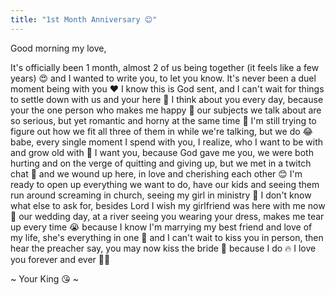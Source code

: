 ```yaml
---
title: "1st Month Anniversary 😊"
---
```

Good morning my love,

It's officially been 1 month, almost 2 of us being together (it feels like a few years) 😍 and I wanted to write you, to let you know. It's never been a duel moment being with you ❤️ I know this is God sent, and I can't wait for things to settle down with us and your here 🥰 I think about you every day, because your the one person who makes me happy 🥺 our subjects we talk about are so serious, but yet romantic and horny at the same time 🤪 I'm still trying to figure out how we fit all three of them in while we're talking, but we do 😂 babe, every single moment I spend with you, I realize, who I want to be with and grow old with 💍 I want you, because God gave me you, we were both hurting and on the verge of quitting and giving up, but we met in a twitch chat 👑 and we wound up here, in love and cherishing each other 😊 I'm ready to open up everything we want to do, have our kids and seeing them run around screaming in church, seeing my girl in ministry 💒 I don't know what else to ask for, besides Lord I wish my girlfriend was here with me now 🥺 our wedding day, at a river seeing you wearing your dress, makes me tear up every time 😭 because I know I'm marrying my best friend and love of my life, she's everything in one 🙈 and I can't wait to kiss you in person, then hear the preacher say, you may now kiss the bride 💍 because I do 🔥 I love you forever and ever 👑💍

~ Your King 😘 ~
